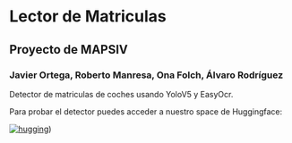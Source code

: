# Lector de Matriculas
## Proyecto de MAPSIV
### Javier Ortega, Roberto Manresa, Ona Folch, Álvaro Rodríguez

Detector de matriculas de coches usando YoloV5 y EasyOcr.

Para probar el detector puedes acceder a nuestro space de Huggingface:

[![hugging](https://huggingface.co/front/assets/huggingface_logo-noborder.svg)](https://huggingface.co/spaces/Javiob/matriculas))
